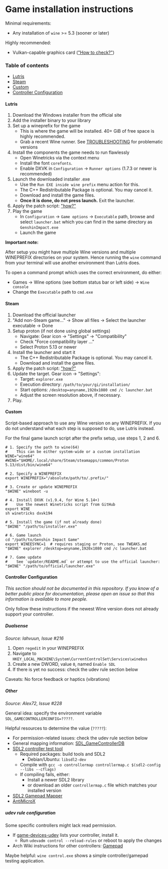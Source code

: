 # Game installation instructions

Minimal requirements:

 * Any installation of `wine` >= 5.3 (sooner or later)

Highly recommended:

 * Vulkan-capable graphics card (["How to check?"](TROUBLESHOOTING.md#graphics-bugsissues))


### Table of contents

* [Lutris](#lutris)
* [Steam](#steam)
* [Custom](#custom)
* [Controller Configuration](#controller-configuration)


#### Lutris

1. Download the Windows installer from the official site
2. Add the installer binary to your library
3. Set up a wineprefix for the game
    * This is where the game will be installed. 40+ GiB of free space is highly recommended.
    * Grab a recent Wine runner. See [TROUBLESHOOTING](TROUBLESHOOTING.md) for problematic versions
4. Install the components the game needs to run flawlessly
    * Open Winetricks via the context menu
    * Install the font `corefonts`.
    * Enable DXVK in `Configuration` -> `Runner options` (1.7.3 or newer is recommended)
5. Launch the downloaded installer .exe
    * Use the `Run EXE inside wine prefix` menu action for this.
    * The C++ Redistributable Package is optional. You may cancel it.
    * Download and install the game files.
    * **Once it is done, do not press launch.** Exit the launcher.
6. Apply the patch script: ["how?"](README.md)
7. Play the game
    * In `Configuration` -> `Game options` -> `Executable` path, browse and select
      `launcher.bat` which you can find in the same directory as `GenshinImpact.exe`
    * Launch the game

**Important note:**

After setup you might have multiple Wine versions and multiple WINEPREFIX directories
on your system. Hence running the `wine` command from your terminal will use another
environment than Lutris does.

To open a command prompt which uses the correct environment, do either:

 * Games -> Wine options (see bottom status bar or left side) -> `Wine console`
 * Change the `Executable` path to `cmd.exe`


#### Steam

1. Download the official launcher
2. "Add non-Steam game..." -> Show all files -> Select the launcher executable -> Done
3. Setup proton (if not done using global settings)
    * Navigate: Gear icon -> "Settings" -> "Compatibility"
    * Check "Force compatibility layer ..."
    * Select Proton 5.13 or newer
4. Install the launcher and start it
    * The C++ Redistributable Package is optional. You may cancel it.
    * Download and install the game files.
5. Apply the patch script: ["how?"](README.md)
6. Update the target. Gear icon -> "Settings":
    * Target: `explorer.exe`
    * Execution directory: `/path/to/your/gi/installation/`
    * Start options: `/desktop=anyname,1920x1080 cmd /c launcher.bat`
    * Adjust the screen resolution above, if necessary.
7. Play.


#### Custom

Script-based approach to use any Wine version on any WINEPREFIX.
If you do not understand what each step is supposed to do, use Lutris instead.

For the final game launch script after the prefix setup, use steps 1, 2 and 6.

	# 1. Specify the path to wine(64)
	#    This can be either system-wide or a custom installation
	WINE="wine64"
	#WINE="$HOME/.local/share/Steam/steamapps/common/Proton 5.13/dist/bin/wine64"
	
	# 2. Specify a WINEPREFIX
	export WINEPREFIX="/absolute/path/to/.prefix/"
	
	# 3. Create or update WINEPREFIX
	"$WINE" wineboot -u
	
	# 4. Install DXVK (v1.9.4, for Wine 5.14+)
	#    Use the newest Winetricks script from GitHub
	export WINE
	sh winetricks dxvk194
	
	# 5. Install the game (if not already done)
	"$WINE" "/path/to/installer.exe"
	
	# 6. Game launch
	cd "/path/to/Genshin Impact Game"
	export WINEESYNC=1  # requires staging or Proton, see TWEAKS.md
	"$WINE" explorer /desktop=anyname,1920x1080 cmd /c launcher.bat
	
	# 7. Game update
	#    See `updater/README.md` or attempt to use the official launcher:
	"$WINE" "/path/to/official/launcher.exe"


#### Controller Configuration

*This section should not be documented in this repository.
If you know of a better public place for documentation, please open an issue
so that this information is available to more people.*

Only follow these instructions if the newest Wine version does not already support your controller.


##### Dualsense

*Source: lahvuun, Issue #216*

1. Open `regedit` in your WINEPREFIX
2. Navigate to `HKEY_LOCAL_MACHINE\System\CurrentControlSet\Services\winebus`
3. Create a new DWORD, value `0`, named `Enable SDL`
4. If there is yet no success: check the udev rule section below

Caveats: No force feedback or haptics (vibrations)


##### Other

*Source: Alex72, Issue #228*

General idea: specify the environment variable `SDL_GAMECONTROLLERCONFIG=?????`.

Helpful resources to determine the value (`?????`):

 * For permission-related issues: check the udev rule section below
 * General mapping information: [SDL_GameControllerDB](https://github.com/gabomdq/SDL_GameControllerDB)
 * [SDL2 controller test tool](https://github.com/libsdl-org/SDL/blob/main/test/controllermap.c)
    * Required packages: build tools and SDL2
       * Debian/Ubuntu: `libsdl2-dev`
    * Compile with `gcc -o controllermap controllermap.c $(sdl2-config --libs --cflags)`
    * If compiling fails, either:
       * Install a newer SDL2 library
       * or download an older `controllermap.c` file which matches your installed version
 * [SDL2 Gamepad Mapper](https://gitlab.com/ryochan7/sdl2-gamepad-mapper)
 * [AntiMicroX](https://github.com/AntiMicroX/antimicrox)


##### udev rule configuration

Some specific controllers might lack read permission.

 * If [game-devices-udev](https://gitlab.com/fabiscafe/game-devices-udev) lists your controller, install it.
    * Run `udevadm control --reload-rules` or reboot to apply the changes
 * Arch Wiki instructions for other controllers: [Gamepad](https://wiki.archlinux.org/title/Gamepad)

Maybe helpful: `wine control.exe` shows a simple controller/gamepad testing application.

